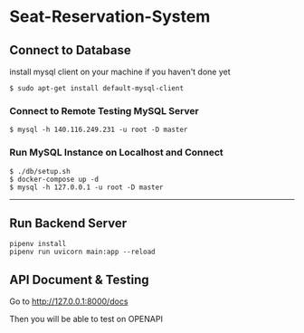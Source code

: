 # Seat-Reservation-System

## Connect to Database

install mysql client on your machine if you haven't done yet

```
$ sudo apt-get install default-mysql-client
```


### Connect to Remote Testing MySQL Server
```
$ mysql -h 140.116.249.231 -u root -D master
```
### Run MySQL Instance on Localhost and Connect
```
$ ./db/setup.sh
$ docker-compose up -d
$ mysql -h 127.0.0.1 -u root -D master
```

---

## Run Backend Server
```
pipenv install
pipenv run uvicorn main:app --reload
```

## API Document & Testing

Go to http://127.0.0.1:8000/docs

Then you will be able to test on OPENAPI